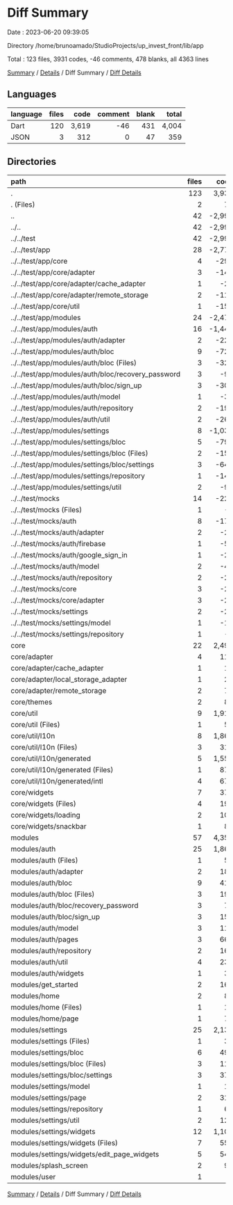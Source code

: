 # Diff Summary

Date : 2023-06-20 09:39:05

Directory /home/brunoamado/StudioProjects/up_invest_front/lib/app

Total : 123 files,  3931 codes, -46 comments, 478 blanks, all 4363 lines

[Summary](results.md) / [Details](details.md) / Diff Summary / [Diff Details](diff-details.md)

## Languages
| language | files | code | comment | blank | total |
| :--- | ---: | ---: | ---: | ---: | ---: |
| Dart | 120 | 3,619 | -46 | 431 | 4,004 |
| JSON | 3 | 312 | 0 | 47 | 359 |

## Directories
| path | files | code | comment | blank | total |
| :--- | ---: | ---: | ---: | ---: | ---: |
| . | 123 | 3,931 | -46 | 478 | 4,363 |
| . (Files) | 2 | 78 | 0 | 11 | 89 |
| .. | 42 | -2,999 | -273 | -312 | -3,584 |
| ../.. | 42 | -2,999 | -273 | -312 | -3,584 |
| ../../test | 42 | -2,999 | -273 | -312 | -3,584 |
| ../../test/app | 28 | -2,775 | -273 | -260 | -3,308 |
| ../../test/app/core | 4 | -297 | -55 | -47 | -399 |
| ../../test/app/core/adapter | 3 | -140 | -6 | -27 | -173 |
| ../../test/app/core/adapter/cache_adapter | 1 | -27 | 0 | -5 | -32 |
| ../../test/app/core/adapter/remote_storage | 2 | -113 | -6 | -22 | -141 |
| ../../test/app/core/util | 1 | -157 | -49 | -20 | -226 |
| ../../test/app/modules | 24 | -2,478 | -218 | -213 | -2,909 |
| ../../test/app/modules/auth | 16 | -1,447 | -164 | -163 | -1,774 |
| ../../test/app/modules/auth/adapter | 2 | -222 | -56 | -45 | -323 |
| ../../test/app/modules/auth/bloc | 9 | -728 | -11 | -54 | -793 |
| ../../test/app/modules/auth/bloc (Files) | 3 | -324 | -8 | -20 | -352 |
| ../../test/app/modules/auth/bloc/recovery_password | 3 | -96 | -2 | -16 | -114 |
| ../../test/app/modules/auth/bloc/sign_up | 3 | -308 | -1 | -18 | -327 |
| ../../test/app/modules/auth/model | 1 | -38 | -1 | -2 | -41 |
| ../../test/app/modules/auth/repository | 2 | -193 | -38 | -33 | -264 |
| ../../test/app/modules/auth/util | 2 | -266 | -58 | -29 | -353 |
| ../../test/app/modules/settings | 8 | -1,031 | -54 | -50 | -1,135 |
| ../../test/app/modules/settings/bloc | 5 | -794 | -3 | -35 | -832 |
| ../../test/app/modules/settings/bloc (Files) | 2 | -154 | -2 | -8 | -164 |
| ../../test/app/modules/settings/bloc/settings | 3 | -640 | -1 | -27 | -668 |
| ../../test/app/modules/settings/repository | 1 | -140 | -30 | -10 | -180 |
| ../../test/app/modules/settings/util | 2 | -97 | -21 | -5 | -123 |
| ../../test/mocks | 14 | -224 | 0 | -52 | -276 |
| ../../test/mocks (Files) | 1 | -3 | 0 | -2 | -5 |
| ../../test/mocks/auth | 8 | -171 | 0 | -34 | -205 |
| ../../test/mocks/auth/adapter | 2 | -29 | 0 | -8 | -37 |
| ../../test/mocks/auth/firebase | 1 | -54 | 0 | -9 | -63 |
| ../../test/mocks/auth/google_sign_in | 1 | -20 | 0 | -4 | -24 |
| ../../test/mocks/auth/model | 2 | -48 | 0 | -6 | -54 |
| ../../test/mocks/auth/repository | 2 | -20 | 0 | -7 | -27 |
| ../../test/mocks/core | 3 | -24 | 0 | -9 | -33 |
| ../../test/mocks/core/adapter | 3 | -24 | 0 | -9 | -33 |
| ../../test/mocks/settings | 2 | -26 | 0 | -7 | -33 |
| ../../test/mocks/settings/model | 1 | -19 | 0 | -5 | -24 |
| ../../test/mocks/settings/repository | 1 | -7 | 0 | -2 | -9 |
| core | 22 | 2,493 | 160 | 278 | 2,931 |
| core/adapter | 4 | 116 | 8 | 33 | 157 |
| core/adapter/cache_adapter | 1 | 19 | 0 | 7 | 26 |
| core/adapter/local_storage_adapter | 1 | 21 | 0 | 5 | 26 |
| core/adapter/remote_storage | 2 | 76 | 8 | 21 | 105 |
| core/themes | 2 | 84 | 0 | 6 | 90 |
| core/util | 9 | 1,917 | 152 | 204 | 2,273 |
| core/util (Files) | 1 | 52 | 2 | 9 | 63 |
| core/util/l10n | 8 | 1,865 | 150 | 195 | 2,210 |
| core/util/l10n (Files) | 3 | 312 | 0 | 47 | 359 |
| core/util/l10n/generated | 5 | 1,553 | 150 | 148 | 1,851 |
| core/util/l10n/generated (Files) | 1 | 874 | 110 | 117 | 1,101 |
| core/util/l10n/generated/intl | 4 | 679 | 40 | 31 | 750 |
| core/widgets | 7 | 376 | 0 | 35 | 411 |
| core/widgets (Files) | 4 | 191 | 0 | 16 | 207 |
| core/widgets/loading | 2 | 105 | 0 | 15 | 120 |
| core/widgets/snackbar | 1 | 80 | 0 | 4 | 84 |
| modules | 57 | 4,359 | 67 | 501 | 4,927 |
| modules/auth | 25 | 1,869 | 48 | 255 | 2,172 |
| modules/auth (Files) | 1 | 55 | 0 | 3 | 58 |
| modules/auth/adapter | 2 | 182 | 15 | 31 | 228 |
| modules/auth/bloc | 9 | 419 | 4 | 78 | 501 |
| modules/auth/bloc (Files) | 3 | 192 | 1 | 31 | 224 |
| modules/auth/bloc/recovery_password | 3 | 75 | 2 | 15 | 92 |
| modules/auth/bloc/sign_up | 3 | 152 | 1 | 32 | 185 |
| modules/auth/model | 3 | 115 | 0 | 18 | 133 |
| modules/auth/pages | 3 | 661 | 0 | 41 | 702 |
| modules/auth/repository | 2 | 163 | 0 | 41 | 204 |
| modules/auth/util | 4 | 239 | 29 | 40 | 308 |
| modules/auth/widgets | 1 | 35 | 0 | 3 | 38 |
| modules/get_started | 2 | 160 | 0 | 13 | 173 |
| modules/home | 2 | 87 | 0 | 10 | 97 |
| modules/home (Files) | 1 | 10 | 0 | 3 | 13 |
| modules/home/page | 1 | 77 | 0 | 7 | 84 |
| modules/settings | 25 | 2,135 | 19 | 211 | 2,365 |
| modules/settings (Files) | 1 | 33 | 0 | 5 | 38 |
| modules/settings/bloc | 6 | 490 | 3 | 70 | 563 |
| modules/settings/bloc (Files) | 3 | 113 | 2 | 22 | 137 |
| modules/settings/bloc/settings | 3 | 377 | 1 | 48 | 426 |
| modules/settings/model | 1 | 16 | 1 | 7 | 24 |
| modules/settings/page | 2 | 310 | 0 | 18 | 328 |
| modules/settings/repository | 1 | 65 | 0 | 9 | 74 |
| modules/settings/util | 2 | 120 | 14 | 23 | 157 |
| modules/settings/widgets | 12 | 1,101 | 1 | 79 | 1,181 |
| modules/settings/widgets (Files) | 7 | 553 | 1 | 49 | 603 |
| modules/settings/widgets/edit_page_widgets | 5 | 548 | 0 | 30 | 578 |
| modules/splash_screen | 2 | 99 | 0 | 9 | 108 |
| modules/user | 1 | 9 | 0 | 3 | 12 |

[Summary](results.md) / [Details](details.md) / Diff Summary / [Diff Details](diff-details.md)